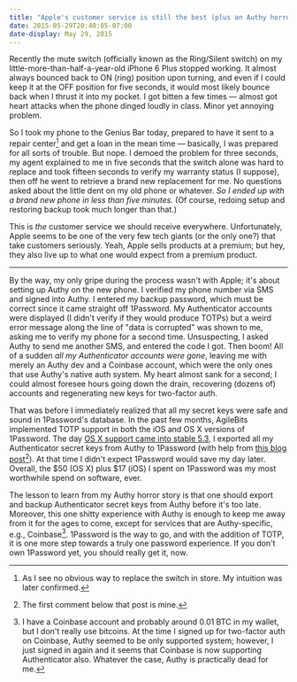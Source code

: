 ```yaml
---
title: "Apple's customer service is still the best (plus an Authy horror story)"
date: 2015-05-29T20:40:05-07:00
date-display: May 29, 2015
---
```

Recently the mute switch (officially known as the Ring/Silent switch) on my little-more-than-half-a-year-old iPhone 6 Plus stopped working. It almost always bounced back to ON (ring) position upon turning, and even if I could keep it at the OFF position for five seconds, it would most likely bounce back when I thrust it into my pocket. I got bitten a few times — almost got heart attacks when the phone dinged loudly in class. Minor yet annoying problem.

So I took my phone to the Genius Bar today, prepared to have it sent to a repair center[^repair-center] and get a loan in the mean time — basically, I was prepared for all sorts of trouble. But nope. I demoed the problem for three seconds, my agent explained to me in five seconds that the switch alone was hard to replace and took fifteen seconds to verify my warranty status (I suppose), then off he went to retrieve a brand new replacement for me. No questions asked about the little dent on my old phone or whatever. *So I ended up with a brand new phone in less than five minutes.* (Of course, redoing setup and restoring backup took much longer than that.)

[^repair-center]: As I see no obvious way to replace the switch in store. My intuition was later confirmed.

This is *the* customer service we should receive everywhere. Unfortunately, Apple seems to be one of the very few tech giants (or the only one?) that take customers seriously. Yeah, Apple sells products at a premium; but hey, they also live up to what one would expect from a premium product.

---

By the way, my only gripe during the process wasn't with Apple; it's about setting up Authy on the new phone. I verified my phone number via SMS and signed into Authy. I entered my backup password, which must be correct since it came straight off 1Password. My Authenticator accounts were displayed (I didn't verify if they would produce TOTPs) but a weird error message along the line of "data is corrupted" was shown to me, asking me to verify my phone for a second time. Unsuspecting, I asked Authy to send me another SMS, and entered the code I got. Then boom! All of a sudden *all my Authenticator accounts were gone*, leaving me with merely an Authy dev and a Coinbase account, which were the only ones that use Authy's native auth system. My heart almost sank for a second; I could almost foresee hours going down the drain, recovering (dozens of) accounts and regenerating new keys for two-factor auth.

That was before I immediately realized that all my secret keys were safe and sound in 1Password's database. In the past few months, AgileBits implemented TOTP support in both the iOS and OS X versions of 1Password. The day [OS X support came into stable 5.3](https://blog.agilebits.com/2015/04/06/1password-5-3-for-mac-the-bionic-edition-is-out/), I exported all my Authenticator secret keys from Authy to 1Password (with help from [this blog post](https://www.pommepause.com/2014/10/how-to-extract-your-totp-secrets-from-authy/)[^blog-post]). At that time I didn't expect 1Password would save my day later. Overall, the $50 (OS X) plus $17 (iOS) I spent on 1Password was my most worthwhile spend on software, ever.

[^blog-post]: The first comment below that post is mine.

The lesson to learn from my Authy horror story is that one should export and backup Authenticator secret keys from Authy before it's too late. Moreover, this one shitty experience with Authy is enough to keep me away from it for the ages to come, except for services that are Authy-specific, e.g., Coinbase[^bitcoin]. 1Password is the way to go, and with the addition of TOTP, it is one more step towards a truly one password experience. If you don't own 1Password yet, you should really get it, now.

[^bitcoin]: I have a Coinbase account and probably around 0.01 BTC in my wallet, but I don't really use bitcoins. At the time I signed up for two-factor auth on Coinbase, Authy seemed to be only supported system; however, I just signed in again and it seems that Coinbase is now supporting Authenticator also. Whatever the case, Authy is practically dead for me.
